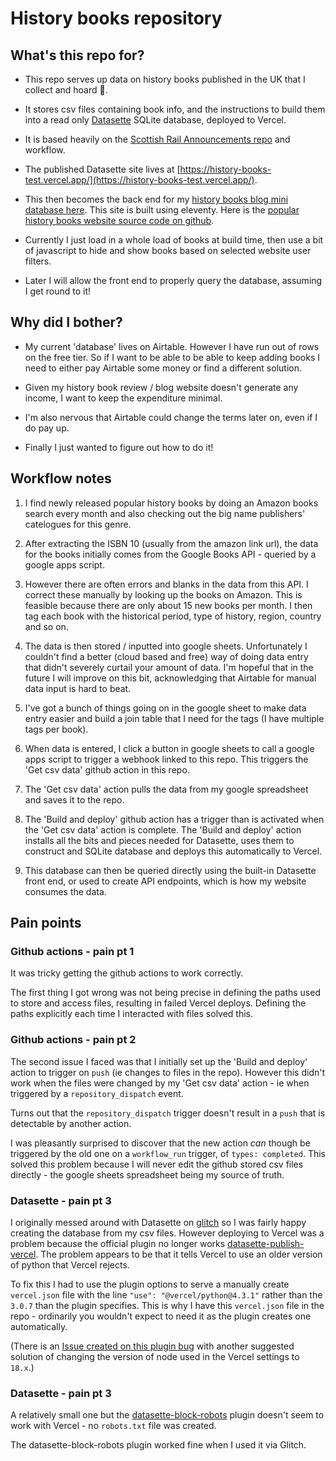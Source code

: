 # History books repository

## What's this repo for?

- This repo serves up data on history books published in the UK that I collect and hoard 🙂.

- It stores csv files containing book info, and the instructions to build them into a read only [Datasette](https://datasette.io/) SQLite database, deployed to Vercel.

- It is based heavily on the [Scottish Rail Announcements repo](https://github.com/simonw/scotrail-datasette) and workflow.

- The published Datasette site lives at [https://history-books-test.vercel.app/](https://history-books-test.vercel.app/).

- This then becomes the back end for my [history books blog mini database here](https://popularhistorybooks.com/allbooks/). This site is built using eleventy. Here is the [popular history books website source code on github](https://github.com/aewshopping/ssg-deploy-test).

- Currently I just load in a whole load of books at build time, then use a bit of javascript to hide and show books based on selected website user filters.

- Later I will allow the front end to properly query the database, assuming I get round to it!

## Why did I bother?

- My current 'database' lives on Airtable. However I have run out of rows on the free tier. So if I want to be able to be able to keep adding books I need to either pay Airtable some money or find a different solution.

- Given my history book review / blog website doesn't generate any income, I want to keep the expenditure minimal.

- I'm also nervous that Airtable could change the terms later on, even if I do pay up.

- Finally I just wanted to figure out how to do it!

## Workflow notes

1. I find newly released popular history books by doing an Amazon books search every month and also checking out the big name publishers' catelogues for this genre.

2. After extracting the ISBN 10 (usually from the amazon link url), the data for the books initially comes from the Google Books API - queried by a google apps script.

3. However there are often errors and blanks in the data from this API. I correct these manually by looking up the books on Amazon. This is feasible because there are only about 15 new books per month. I then tag each book with the historical period, type of history, region, country and so on.

4. The data is then stored / inputted into google sheets. Unfortunately I couldn't find a better (cloud based and free) way of doing data entry that didn't severely curtail your amount of data. I'm hopeful that in the future I will improve on this bit, acknowledging that Airtable for manual data input is hard to beat.

5. I've got a bunch of things going on in the google sheet to make data entry easier and build a join table that I need for the tags (I have multiple tags per book).

6. When data is entered, I click a button in google sheets to call a google apps script to trigger a webhook linked to this repo. This triggers the 'Get csv data' github action in this repo.

7. The 'Get csv data' action pulls the data from my google spreadsheet and saves it to the repo.

8. The 'Build and deploy' github action has a trigger than is activated when the 'Get csv data' action is complete. The 'Build and deploy' action installs all the bits and pieces needed for Datasette, uses them to construct and SQLite database and deploys this automatically to Vercel.

9. This database can then be queried directly using the built-in Datasette front end, or used to create API endpoints, which is how my website consumes the data.

## Pain points

### Github actions - pain pt 1

It was tricky getting the github actions to work correctly.

The first thing I got wrong was not being precise in defining the paths used to store and access files, resulting in failed Vercel deploys. Defining the paths explicitly each time I interacted with files solved this.

### Github actions - pain pt 2

The second issue I faced was that I initially set up the 'Build and deploy' action to trigger on `push` (ie changes to files in the repo). However this didn't work when the files were changed by my 'Get csv data' action - ie when triggered by a `repository_dispatch` event.

Turns out that the `repository_dispatch` trigger doesn't result in a `push` that is detectable by another action.

I was pleasantly surprised to discover that the new action _can_ though be triggered by the old one on a `workflow_run` trigger, of `types: completed`. This solved this problem because I will never edit the github stored csv files directly - the google sheets spreadsheet being my source of truth.

### Datasette - pain pt 3

I originally messed around with Datasette on [glitch](https://glitch.com/) so I was fairly happy creating the database from my csv files. However deploying to Vercel was a problem because the official plugin no longer works [datasette-publish-vercel](https://datasette.io/plugins/datasette-publish-vercel). The problem appears to be that it tells Vercel to use an older version of python that Vercel rejects.

To fix this I had to use the plugin options to serve a manually create `vercel.json` file with the line `"use": "@vercel/python@4.3.1"` rather than the `3.0.7` than the plugin specifies. This is why I have this `vercel.json` file in the repo - ordinarily you wouldn't expect to need it as the plugin creates one automatically.

(There is an [Issue created on this plugin bug](https://github.com/simonw/datasette-publish-vercel/issues/67) with another suggested solution of changing the version of node used in the Vercel settings to `18.x`.)

### Datasette - pain pt 3

A relatively small one but the [datasette-block-robots](https://datasette.io/plugins/datasette-block-robots) plugin doesn't seem to work with Vercel - no `robots.txt` file was created.

The datasette-block-robots plugin worked fine when I used it via Glitch.
